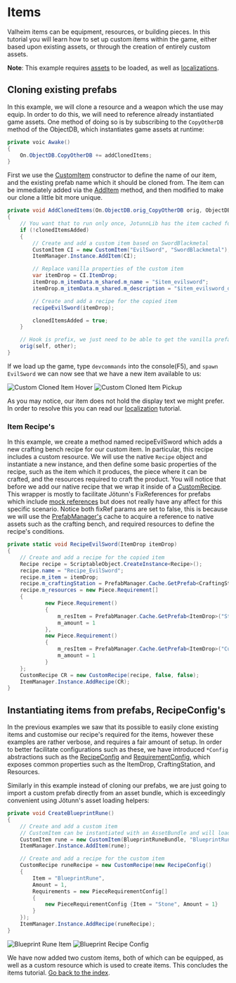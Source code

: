 # Items
Valheim items can be equipment, resources, or building pieces. In this tutorial you will learn how to set up custom items within the game, either based upon existing assets, or through the creation of entirely custom assets.

**Note**: This example requires [assets](assets.md) to be loaded, as well as [localizations](localization.md).

## Cloning existing prefabs

In this example, we will clone a resource and a weapon which the use may equip. In order to do this, we will need to reference already instantiated game assets. One method of doing so is by subscribing to the `CopyOtherDB` method of the ObjectDB, which instantiates game assets at runtime:

```cs
private voic Awake()
{
    On.ObjectDB.CopyOtherDB += addClonedItems;
}
```

First we use the [CustomItem](xref:Jotunn.Entities.CustomItem) constructor to define the name of our item, and the existing prefab name which it should be cloned from. The item can be immediately added via the [AddItem](xref:Jotunn.Managers.ItemManager.AddItem(JotunnLib.Entities.CustomItem)) method, and then modified to make our clone a little bit more unique.
```cs
private void AddClonedItems(On.ObjectDB.orig_CopyOtherDB orig, ObjectDB self, ObjectDB other)
{
    // You want that to run only once, JotunnLib has the item cached for the game session
    if (!clonedItemsAdded)
    {
        // Create and add a custom item based on SwordBlackmetal
        CustomItem CI = new CustomItem("EvilSword", "SwordBlackmetal");
        ItemManager.Instance.AddItem(CI);

        // Replace vanilla properties of the custom item
        var itemDrop = CI.ItemDrop;
        itemDrop.m_itemData.m_shared.m_name = "$item_evilsword";
        itemDrop.m_itemData.m_shared.m_description = "$item_evilsword_desc";

        // Create and add a recipe for the copied item
        recipeEvilSword(itemDrop);

        clonedItemsAdded = true;
    }

    // Hook is prefix, we just need to be able to get the vanilla prefabs, JotunnLib registers them in ObjectDB
    orig(self, other);
}
```

If we load up the game, type `devcommands` into the console(F5), and `spawn EvilSword` we can now see that we have a new item available to us:

 ![Custom Cloned Item Hover](../../images/data/customClonedItemHover.png)
 ![Custom Cloned Item Pickup](../../images/data/customClonedItemPickup.png) 

As you may notice, our item does not hold the display text we might prefer. In order to resolve this you can read our [localization](localization.md) tutorial.

### Item Recipe's
In this example, we create a method named recipeEvilSword which adds a new crafting bench recipe for our custom item. In particular, this recipe includes a custom resource. We will use the native `Recipe` object and instantiate a new instance, and then define some basic properties of the recipe, such as the item which it produces, the piece where it can be crafted, and the resources required to craft the product. You will notice that before we add our native recipe that we wrap it inside of a [CustomRecipe](xref:Jotunn.Entities.CustomRecipe). This wrapper is mostly to facilitate Jötunn's FixReferences for prefabs which include [mock references](mocks.md) but does not really have any affect for this specific scenario. Notice both fixRef params are set to false, this is because we will use the [PrefabManager's](xref:Jotunn.Managers.PrefabManager.GetPrefab(System.String)) cache to acquire a reference to native assets such as the crafting bench, and required resources to define the recipe's conditions.

```cs
private static void RecipeEvilSword(ItemDrop itemDrop)
{
    // Create and add a recipe for the copied item
    Recipe recipe = ScriptableObject.CreateInstance<Recipe>();
    recipe.name = "Recipe_EvilSword";
    recipe.m_item = itemDrop;
    recipe.m_craftingStation = PrefabManager.Cache.GetPrefab<CraftingStation>("piece_workbench");
    recipe.m_resources = new Piece.Requirement[]
    {
            new Piece.Requirement()
            {
                m_resItem = PrefabManager.Cache.GetPrefab<ItemDrop>("Stone"),
                m_amount = 1
            },
            new Piece.Requirement()
            {
                m_resItem = PrefabManager.Cache.GetPrefab<ItemDrop>("CustomWood"),
                m_amount = 1
            }
    };
    CustomRecipe CR = new CustomRecipe(recipe, false, false);
    ItemManager.Instance.AddRecipe(CR);
}
```


## Instantiating items from prefabs, RecipeConfig's

In the previous examples we saw that its possible to easily clone existing items and customise our recipe's required for the items, however these examples are rather verbose, and requires a fair amount of setup. In order to better facilitate configurations such as these, we have introduced `*Config` abstractions such as the [RecipeConfig](xref:Jotunn.Configs.RecipeConfig) and [RequirementConfig](xref:Jotunn.Configs.RequirementConfig), which exposes common properties such as the ItemDrop, CraftingStation, and Resources.

Similarly in this example instead of cloning our prefabs, we are just going to import a custom prefab directly from an asset bundle, which is exceedingly convenient using Jötunn's asset loading helpers:

```cs
private void CreateBlueprintRune()
{
    // Create and add a custom item
    // CustomItem can be instantiated with an AssetBundle and will load the prefab from there
    CustomItem rune = new CustomItem(BlueprintRuneBundle, "BlueprintRune", false);
    ItemManager.Instance.AddItem(rune);

    // Create and add a recipe for the custom item
    CustomRecipe runeRecipe = new CustomRecipe(new RecipeConfig()
    {
        Item = "BlueprintRune",
        Amount = 1,
        Requirements = new PieceRequirementConfig[]
        {
            new PieceRequirementConfig {Item = "Stone", Amount = 1}
        }
    });
    ItemManager.Instance.AddRecipe(runeRecipe);
}
```

![Blueprint Rune Item](../../images/data/blueprintRuneItem.png) ![Blueprint Recipe Config](../../images/data/blueprintRecipeConfig.png)

We have now added two custom items, both of which can be equipped, as well as a custom resource which is used to create items. This concludes the items tutorial. [Go back to the index](../intro.md).
